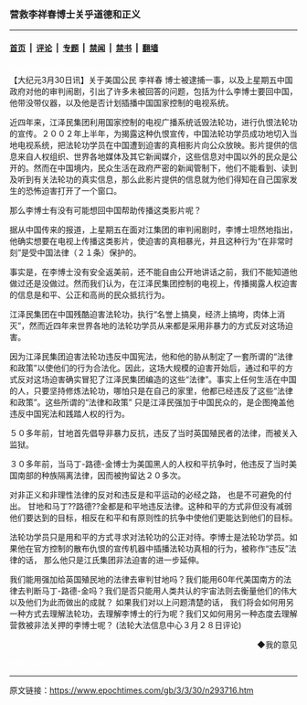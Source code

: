 ### 营救李祥春博士关乎道德和正义

---

#### [首页](../../../..?n293716) &nbsp;|&nbsp; [评论](../../../../../epoch-comment?n293716) &nbsp;|&nbsp; [专题](../../../../../epoch-special?n293716) &nbsp;|&nbsp; [禁闻](../../../../../epoch-news?n293716) &nbsp;|&nbsp; [禁书](../../../../../books?n293716) &nbsp;|&nbsp; [翻墙](https://github.com/gfw-breaker/nogfw/blob/master/README.md?n293716)


<div class="post_content" id="artbody" itemprop="articleBody">
 <!-- article content begin -->
 <p>
  <font color="#ffffff">
   (http://www.epochtimes.com)
  </font>
  <br/>
  【大纪元3月30日讯】关于美国公民
  <ok href="https://www.epochtimes.com/gb/tag/%E6%9D%8E%E7%A5%A5%E6%98%A5.html">
   李祥春
  </ok>
  博士被逮捕一事，以及上星期五中国政府对他的审判闹剧，引出了许多未被回答的问题，包括为什么李博士要回中国，他带没带仪器，以及他是否计划插播中国国家控制的电视系统。
 </p>
 <p>
  近四年来，江泽民集团利用国家控制的电视广播系统诋毁法轮功，进行仇恨法轮功的宣传。２００２年上半年，为揭露这种仇恨宣传，中国法轮功学员成功地切入当地电视系统，把法轮功学员在中国遭到迫害的真相影片向公众放映。影片提供的信息来自人权组织、世界各地媒体及其它新闻媒介，这些信息对中国以外的民众是公开的。然而在中国境内，民众生活在政府严密的新闻管制下，他们不能看到、读到及听到有关法轮功的真实信息，那么此影片提供的信息就为他们得知在自己国家发生的恐怖迫害打开了一个窗口。
 </p>
 <p>
  那么李博士有没有可能想回中国帮助传播这类影片呢？
 </p>
 <p>
  据从中国传来的报道，上星期五在面对江集团的审判闹剧时，李博士坦然地指出，他确实想要在电视上传播这类影片，使迫害的真相暴光，并且这种行为“在非常时刻”是受中国法律（２１条）保护的。
 </p>
 <p>
  事实是，在李博士没有安全返美前，还不能自由公开地讲话之前，我们不能知道他做过还是没做过。然而我们认为，在江泽民集团控制的电视上，传播揭露人权迫害的信息是和平、公正和高尚的民众抵抗行为。
 </p>
 <p>
  江泽民集团在中国残酷迫害法轮功，执行“名誉上搞臭，经济上搞垮，肉体上消灭”，然而近四年来世界各地的法轮功学员从来都是采用非暴力的方式反对这场迫害。
 </p>
 <p>
  因为江泽民集团迫害法轮功违反中国宪法，他和他的胁从制定了一套所谓的“法律和政策”以使他们的行为合法化。因此，这场大规模的迫害开始后，通过和平的方式反对这场迫害确实冒犯了江泽民集团编造的这些“法律”。事实上任何生活在中国的人，只要坚持修炼法轮功，哪怕只是在自己的家里，他都已经违反了这些“法律和政策”。这些所谓的“法律和政策” 只是江泽民强加于中国民众的，是企图掩盖他违反中国宪法和践踏人权的行为。
 </p>
 <p>
  ５０多年前，甘地首先倡导非暴力反抗，违反了当时英国殖民者的法律，而被关入监狱。
 </p>
 <p>
  ３０多年前，当马丁-路德-金博士为美国黑人的人权和平抗争时，他违反了当时美国南部的种族隔离法律，因而被拘留达２０多次。
 </p>
 <p>
  对非正义和非理性法律的反对和违反是和平运动的必经之路， 也是不可避免的付出。 甘地和马丁??路德??金都是和平地违反法律。这种和平的方式非但没有减弱他们要达到的目标，相反在和平和有原则性的抗争中使他们更能达到他们的目标。
 </p>
 <p>
  法轮功学员只是用和平的方式寻求对法轮功的公正对待。李博士是法轮功学员。如果他在官方控制的散布仇恨的宣传机器中插播法轮功真相的行为，被称作“违反”法律的话， 那么他只是江氏集团非法迫害的进一步延伸。
 </p>
 <p>
  我们能用强加给英国殖民地的法律去审判甘地吗？我们能用60年代美国南方的法律去判断马丁-路德-金吗？我们是否只能用人类共认的宇宙法则去衡量他们的伟大以及他们为此而做出的成就？ 如果我们对以上问题清楚的话， 我们将会如何用另一种方式去理解法轮功，去理解李博士的行为呢？我们又如何用另一种态度去理解营救被非法关押的李博士呢？ (法轮大法信息中心３月２８日评论)
 </p>
 <div align="right">
  <ok href="sendmail.asp?p=pinglunfankui&amp;subject=评论文章读者反馈&amp;body=您好﹐我读了贵网站的文章《营救李祥春博士关乎道德和正义》后﹐">
   ◆我的意见
  </ok>
 </div>
 <p>
  <font color="#ffffff">
   (http://www.dajiyuan.com)
  </font>
 </p>
 <!-- article content end -->
 <div id="below_article_ad">
 </div>
</div>


---

原文链接：https://www.epochtimes.com/gb/3/3/30/n293716.htm